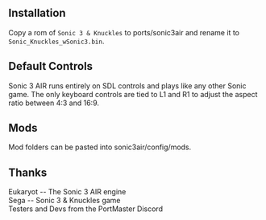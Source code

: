 ## Installation
Copy a rom of `Sonic 3 & Knuckles` to ports/sonic3air and rename it to `Sonic_Knuckles_wSonic3.bin`.

## Default Controls
Sonic 3 AIR runs entirely on SDL controls and plays like any other Sonic game. The only keyboard controls are tied to L1 and R1 to adjust the aspect ratio between 4:3 and 16:9.

## Mods
Mod folders can be pasted into sonic3air/config/mods.

## Thanks
Eukaryot -- The Sonic 3 AIR engine  
Sega -- Sonic 3 & Knuckles game  
Testers and Devs from the PortMaster Discord  
